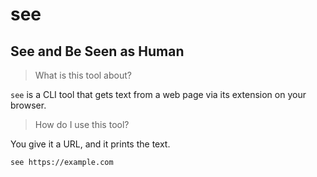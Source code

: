 # see

## See and Be Seen as Human

> What is this tool about?

`see` is a CLI tool that gets text from a web page via its extension on your browser.

> How do I use this tool?

You give it a URL, and it prints the text.

```bash
see https://example.com
```
